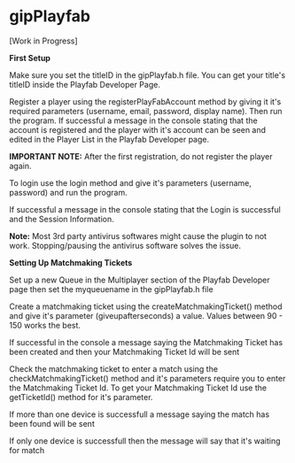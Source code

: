 ﻿


# gipPlayfab

[Work in Progress]

  

**First Setup**


Make sure you set the titleID in the gipPlayfab.h file. You can get your title's titleID inside the Playfab Developer Page.

  

Register a player using the registerPlayFabAccount method by giving it it's required parameters (username, email, password, display name). Then run the program. If successful a message in the console stating that the account is registered and the player with it's account can be seen and edited in the Player List in the Playfab Developer page.

  

**IMPORTANT NOTE:** After the first registration, do not register the player again.

  

To login use the login method and give it's parameters (username, password) and run the program.

If successful a message in the console stating that the Login is successful and the Session Information.

  

**Note:** Most 3rd party antivirus softwares might cause the plugin to not work. Stopping/pausing the antivirus software solves the issue.

  

**Setting Up Matchmaking Tickets**

  

Set up a new Queue in the Multiplayer section of the Playfab Developer page then set the myqueuename in the gipPlayfab.h file

Create a matchmaking ticket using the createMatchmakingTicket() method and give it's parameter (giveupafterseconds) a value. Values between 90 - 150 works the best.

If successful in the console a message saying the Matchmaking Ticket has been created and then your Matchmaking Ticket Id will be sent

Check the matchmaking ticket to enter a match using the checkMatchmakingTicket() method and it's parameters require you to enter the Matchmaking Ticket Id. To get your Matchmaking Ticket Id use the getTicketId() method for it's parameter.

If more than one device is successfull a message saying the match has been found will be sent

If only one device is successfull then the message will say that it's waiting for match
